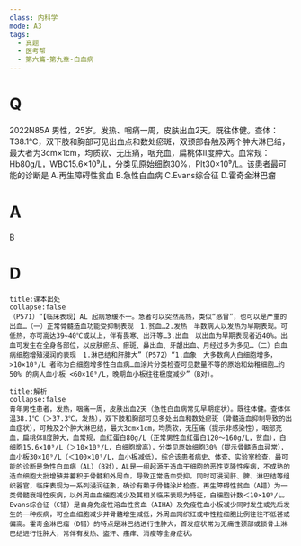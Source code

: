 ```yaml
---
class: 内科学
mode: A3
tags:
  - 真题
  - 医考帮
  - 第六篇-第九章-白血病
---
```


# Q
2022N85A 男性，25岁。发热、咽痛一周，皮肤出血2天。既往体健。查体：T38.1℃，双下肢和胸部可见出血点和数处瘀斑，双颈部各触及两个肿大淋巴结，最大者为3cm×1cm，均质软、无压痛，咽充血，扁桃体Ⅱ度肿大。血常规：Hb80g/L，WBC15.6×10⁹/L，分类见原始细胞30%，Plt30×10⁹/L。该患者最可能的诊断是
A.再生障碍性贫血
B.急性白血病
C.Evans综合征
D.霍奇金淋巴瘤

# A
B
# D
```ad-note
title:课本出处
collapse:false
（P571）“【临床表现】AL 起病急缓不一。急者可以突然高热，类似“感冒”，也可以是严重的出血…（一）正常骨髓造血功能受抑制表现　1.贫血…2.发热　半数病人以发热为早期表现。可低热，亦可高达39~40℃或以上，伴有畏寒、出汗等…3.出血　以出血为早期表现者近40%。出血可发生在全身各部位，以皮肤瘀点、瘀斑、鼻出血、牙龈出血、月经过多为多见…（二）白血病细胞增殖浸润的表现　1.淋巴结和肝脾大”（P572）“1.血象　大多数病人白细胞增多，>10×10⁹/L 者称为白细胞增多性白血病…血涂片分类检查可见数量不等的原始和幼稚细胞…约50% 的病人血小板 <60×10⁹/L，晚期血小板往往极度减少”（B对）。
```

```ad-summary
title:解析
collapse:false
青年男性患者，发热，咽痛一周，皮肤出血2天（急性白血病常见早期症状）。既往体健。查体体温38.1℃（＞37.3℃，发热），双下肢和胸部可见多处出血和数处瘀斑（骨髓造血抑制导致的出血症状），可触及2个肿大淋巴结，最大3cm×1cm，均质软，无压痛（提示非感染性），咽部充血，扁桃体Ⅱ度肿大，血常规，血红蛋白80g/L（正常男性血红蛋白120～160g/L，贫血），白细胞15.6×10⁹/L（＞10×10⁹/L，白细胞增高），分类见原始细胞30%（提示骨髓造血异常），血小板30×10⁹/L（＜100×10⁹/L，血小板减低），综合该患者病史、体查、实验室检查，最可能的诊断是急性白血病（AL）（B对），AL是一组起源于造血干细胞的恶性克隆性疾病，不成熟的造血细胞大批增殖并蓄积于骨髓和外周血，导致正常造血受抑，同时可浸润肝、脾、淋巴结等组织器官，临床表现为一系列浸润征象，确诊有赖于骨髓涂片检查。再生障碍性贫血（A错）为一类骨髓衰竭性疾病，以外周血血细胞减少及其相关临床表现为特征，白细胞计数＜10×10⁹/L。Evans综合征（C错）是自身免疫性溶血性贫血（AIHA）及免疫性血小板减少同时发生或先后发生的一种疾病，可全血细胞减少并骨髓增生减低，外周血网织红或中性粒细胞比例往往不低甚或偏高。霍奇金淋巴瘤（D错）的特点是淋巴结进行性肿大，首发症状常为无痛性颈部或锁骨上淋巴结进行性肿大，常伴有发热、盗汗、瘙痒、消瘦等全身症状。
```

